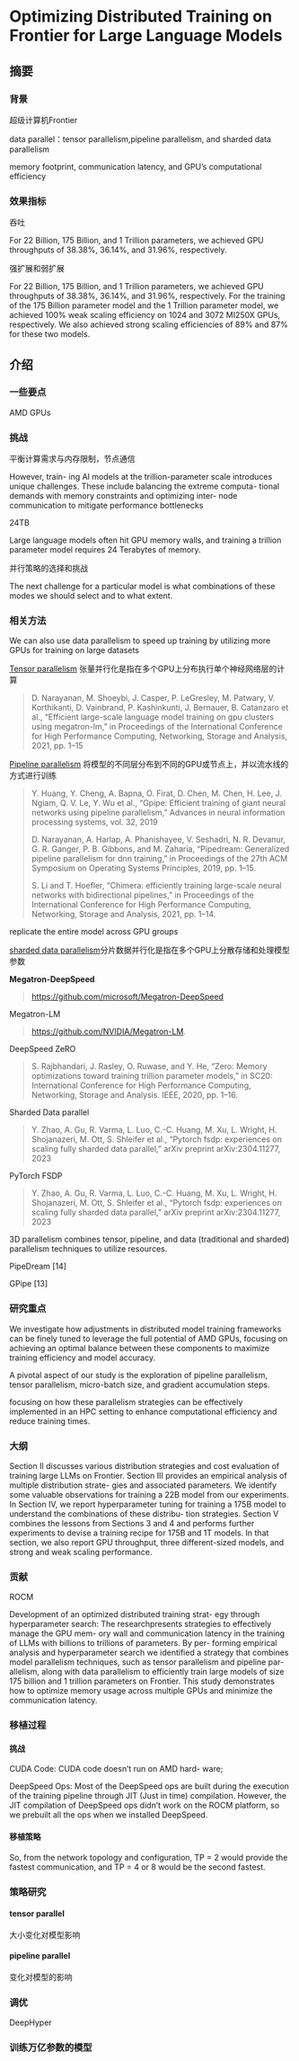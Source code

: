 # Optimizing Distributed Training on Frontier for Large Language Models

## 摘要

### 背景

超级计算机Frontier

data parallel：tensor parallelism,pipeline parallelism, and sharded data parallelism

memory footprint, communication latency, and GPU’s computational efficiency

### 效果指标

吞吐

For 22 Billion, 175 Billion, and 1 Trillion parameters, we achieved GPU throughputs of 38.38%, 36.14%, and 31.96%, respectively.

强扩展和弱扩展

For 22 Billion, 175 Billion, and 1 Trillion parameters, we achieved GPU throughputs of 38.38%, 36.14%, and 31.96%, respectively.  For the training of the 175 Billion parameter model and the 1 Trillion parameter model, we achieved 100% weak scaling efficiency on 1024 and 3072 MI250X GPUs, respectively.  We also achieved strong scaling efficiencies of 89% and 87% for these two models.

## 介绍

### 一些要点

AMD GPUs

### 挑战

平衡计算需求与内存限制，节点通信

However, train- ing AI models at the trillion-parameter scale introduces unique challenges.      These include balancing the extreme computa- tional demands with memory constraints and optimizing inter- node communication to mitigate performance bottlenecks

24TB

 Large language models often hit GPU memory walls, and training a trillion parameter model requires 24 Terabytes of memory.

并行策略的选择和挑战

 The next challenge for a particular model is what combinations of these modes we should select and to what extent. 

### 相关方法

We can also use data parallelism to speed up training by utilizing more GPUs for training on large datasets

<u>Tensor parallelism</u> 张量并行化是指在多个GPU上分布执行单个神经网络层的计算

>  D. Narayanan, M. Shoeybi, J. Casper, P. LeGresley, M. Patwary, V. Korthikanti, D. Vainbrand, P. Kashinkunti, J. Bernauer, B. Catanzaro et al., “Efficient large-scale language model training on gpu clusters using megatron-lm,” in Proceedings of the International Conference for High Performance Computing, Networking, Storage and Analysis, 2021, pp. 1–15

<u>Pipeline parallelism</u> 将模型的不同层分布到不同的GPU或节点上，并以流水线的方式进行训练

>  Y. Huang, Y. Cheng, A. Bapna, O. Firat, D. Chen, M. Chen, H. Lee, J. Ngiam, Q. V. Le, Y. Wu et al., “Gpipe: Efficient training of giant neural networks using pipeline parallelism,” Advances in neural information processing systems, vol. 32, 2019
>
> D. Narayanan, A. Harlap, A. Phanishayee, V. Seshadri, N. R. Devanur, G. R. Ganger, P. B. Gibbons, and M. Zaharia, “Pipedream: Generalized pipeline parallelism for dnn training,” in Proceedings of the 27th ACM Symposium on Operating Systems Principles, 2019, pp. 1–15.
>
> S. Li and T. Hoefler, “Chimera: efficiently training large-scale neural networks with bidirectional pipelines,” in Proceedings of the International Conference for High Performance Computing, Networking, Storage and Analysis, 2021, pp. 1–14.

replicate the entire model across GPU groups

<u>sharded data parallelism</u>分片数据并行化是指在多个GPU上分散存储和处理模型参数

**Megatron-DeepSpeed**

> https://github.com/microsoft/Megatron-DeepSpeed

Megatron-LM

> https://github.com/NVIDIA/Megatron-LM.

DeepSpeed ZeRO

> S. Rajbhandari, J. Rasley, O. Ruwase, and Y. He, “Zero: Memory optimizations toward training trillion parameter models,” in SC20: International Conference for High Performance Computing, Networking, Storage and Analysis. IEEE, 2020, pp. 1–16.

Sharded Data parallel 

> Y. Zhao, A. Gu, R. Varma, L. Luo, C.-C. Huang, M. Xu, L. Wright, H. Shojanazeri, M. Ott, S. Shleifer et al., “Pytorch fsdp: experiences on scaling fully sharded data parallel,” arXiv preprint arXiv:2304.11277, 2023

PyTorch FSDP

>  Y. Zhao, A. Gu, R. Varma, L. Luo, C.-C. Huang, M. Xu, L. Wright, H. Shojanazeri, M. Ott, S. Shleifer et al., “Pytorch fsdp: experiences on scaling fully sharded data parallel,” arXiv preprint arXiv:2304.11277, 2023

3D parallelism combines tensor, pipeline, and data (traditional and sharded) parallelism techniques to utilize resources.

PipeDream [14]

GPipe [13]

### 研究重点

We investigate how adjustments in distributed model training frameworks can be finely tuned to leverage the full potential of AMD GPUs, focusing on achieving an optimal balance between these components to maximize training efficiency and model accuracy.

A pivotal aspect of our study is the exploration of pipeline parallelism, tensor parallelism, micro-batch size, and gradient accumulation steps. 

focusing on how these parallelism strategies can be effectively implemented in an HPC setting to enhance computational efficiency and reduce training times. 

### 大纲

Section II discusses various distribution strategies and cost evaluation of training large LLMs on Frontier.   Section III provides an empirical analysis of multiple distribution strate- gies and associated parameters.   We identify some valuable observations for training a 22B model from our experiments.   In Section IV, we report hyperparameter tuning for training a 175B model to understand the combinations of these distribu- tion strategies.   Section V combines the lessons from Sections 3 and 4 and performs further experiments to devise a training recipe for 175B and 1T models.   In that section, we also report GPU throughput, three different-sized models, and strong and weak scaling performance.

### 贡献

ROCM

 Development of an optimized distributed training strat- egy through hyperparameter search: The researchpresents strategies to effectively manage the GPU mem- ory wall and communication latency in the training of LLMs with billions to trillions of parameters.  By per- forming empirical analysis and hyperparameter search we identified a strategy that combines model parallelism techniques, such as tensor parallelism and pipeline par- allelism, along with data parallelism to efficiently train large models of size 175 billion and 1 trillion parameters on Frontier.  This study demonstrates how to optimize memory usage across multiple GPUs and minimize the communication latency.

### 移植过程

#### 挑战

CUDA Code: CUDA code doesn’t run on AMD hard- ware; 

DeepSpeed Ops: Most of the DeepSpeed ops are built during the execution of the training pipeline through JIT (Just in time) compilation.  However, the JIT compilation of DeepSpeed ops didn’t work on the ROCM platform, so we prebuilt all the ops when we installed DeepSpeed. 

#### 移植策略

So, from the network topology and configuration, TP = 2 would provide the fastest communication, and TP = 4 or 8 would be the second fastest. 

### 策略研究

#### tensor parallel

大小变化对模型影响

#### pipeline parallel

变化对模型的影响

### 调优

DeepHyper

### 训练万亿参数的模型